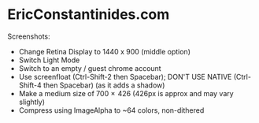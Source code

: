 # EricConstantinides.com

Screenshots:
* Change Retina Display to 1440 x 900 (middle option)
* Switch Light Mode
* Switch to an empty / guest chrome account
* Use screenfloat (Ctrl-Shift-2 then Spacebar); DON'T USE NATIVE (Ctrl-Shift-4 then Spacebar) (as it adds a shadow)
* Make a medium size of 700 ×  426 (426px is approx and may vary slightly)
* Compress using ImageAlpha to ~64 colors, non-dithered
